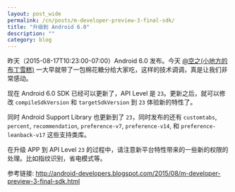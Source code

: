 ```yaml
---
layout: post_wide
permalink: /cn/posts/m-developer-preview-3-final-sdk/
title: "升级到 Android 6.0"
description: ""
category: blog
---
```


昨天（2015-08-17T10:23:00-07:00）Android 6.0 发布。今天 [@空之(小地方的布丁雪糕)](http://weibo.com/u/1919737834) 一大早就带了一包棉花糖分给大家吃，这样的技术调调，真是让我们非常感动。

现在 Android 6.0 SDK 已经可以更新了，API Level 是 `23`。更新之后，就可以修改 `compileSdkVersion` 和 `targetSdkVersion` 到 `23` 体验新的特性了。

同时 Android Support Library 也更新到了 `23`，同时发布的还有 `customtabs`, `percent`, `recommendation`, `preference-v7`,  `preference-v14`, 和 `preference-leanback-v17` 这些支持类库。


在升级 APP 到 API Level `23` 的过程中，请注意新平台特性带来的一些新的权限的处理。比如指纹识别，省电模式等。


参考链接: http://android-developers.blogspot.com/2015/08/m-developer-preview-3-final-sdk.html
